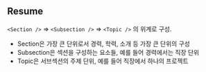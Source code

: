 ## Resume

`<Section />` => `<Subsection />` => `<Topic />` 의 위계로 구성.

- Section은 가장 큰 단위로서 경력, 학력, 소개 등 가장 큰 단위의 구성
- Subsection은 섹션을 구성하는 요소들, 예를 들어 경력에서는 직장 단위
- Topic은 서브섹션의 주제 단위, 예를 들어 직장에서 하나의 프로젝트
